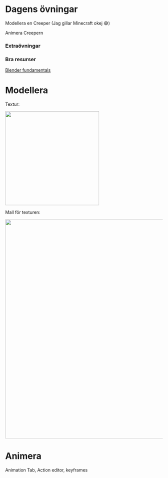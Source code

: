 # Dagens övningar

Modellera en Creeper (Jag gillar Minecraft okej 😅)

Animera Creepern

### Extraövningar



### Bra resurser
[Blender fundamentals](https://www.youtube.com/playlist?list=PLa1F2ddGya_-UvuAqHAksYnB0qL9yWDO6)

# Modellera
Textur:

<img src="https://user-images.githubusercontent.com/70745846/155528458-6ebe1b1e-96fc-47b2-b7af-cb45d0c50d12.png" width="300">

Mall för texturen:

<img src="https://user-images.githubusercontent.com/70745846/155527371-af4639b3-e725-412a-b0d4-01c9b6cdb0ed.png" width="700">


# Animera

Animation Tab, Action editor, keyframes
